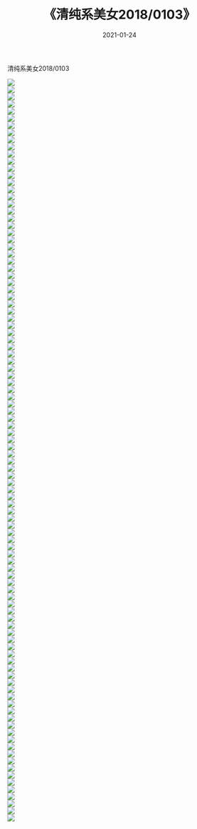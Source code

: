 ﻿---
layout: post
title:  《清纯系美女2018/0103》
date:   2021-01-24
img: http://pic.660000.xyz/1:/清纯系美女/2018/0103/000.jpg
categories: [美女, 清纯, 唯美]
---

清纯系美女2018/0103

 ![](http://pic.660000.xyz/1:/清纯系美女/2018/0103/001.jpg) <br>![](http://pic.660000.xyz/1:/清纯系美女/2018/0103/002.jpg) <br>![](http://pic.660000.xyz/1:/清纯系美女/2018/0103/003.jpg) <br>![](http://pic.660000.xyz/1:/清纯系美女/2018/0103/004.jpg) <br>![](http://pic.660000.xyz/1:/清纯系美女/2018/0103/005.jpg) <br>![](http://pic.660000.xyz/1:/清纯系美女/2018/0103/006.jpg) <br>![](http://pic.660000.xyz/1:/清纯系美女/2018/0103/007.jpg) <br>![](http://pic.660000.xyz/1:/清纯系美女/2018/0103/008.jpg) <br>![](http://pic.660000.xyz/1:/清纯系美女/2018/0103/009.jpg) <br>![](http://pic.660000.xyz/1:/清纯系美女/2018/0103/010.jpg) <br>![](http://pic.660000.xyz/1:/清纯系美女/2018/0103/011.jpg) <br>![](http://pic.660000.xyz/1:/清纯系美女/2018/0103/012.jpg) <br>![](http://pic.660000.xyz/1:/清纯系美女/2018/0103/013.jpg) <br>![](http://pic.660000.xyz/1:/清纯系美女/2018/0103/014.jpg) <br>![](http://pic.660000.xyz/1:/清纯系美女/2018/0103/015.jpg) <br>![](http://pic.660000.xyz/1:/清纯系美女/2018/0103/016.jpg) <br>![](http://pic.660000.xyz/1:/清纯系美女/2018/0103/017.jpg) <br>![](http://pic.660000.xyz/1:/清纯系美女/2018/0103/018.jpg) <br>![](http://pic.660000.xyz/1:/清纯系美女/2018/0103/019.jpg) <br>![](http://pic.660000.xyz/1:/清纯系美女/2018/0103/020.jpg) <br>![](http://pic.660000.xyz/1:/清纯系美女/2018/0103/021.jpg) <br>![](http://pic.660000.xyz/1:/清纯系美女/2018/0103/022.jpg) <br>![](http://pic.660000.xyz/1:/清纯系美女/2018/0103/023.jpg) <br>![](http://pic.660000.xyz/1:/清纯系美女/2018/0103/024.jpg) <br>![](http://pic.660000.xyz/1:/清纯系美女/2018/0103/025.jpg) <br>![](http://pic.660000.xyz/1:/清纯系美女/2018/0103/026.jpg) <br>![](http://pic.660000.xyz/1:/清纯系美女/2018/0103/027.jpg) <br>![](http://pic.660000.xyz/1:/清纯系美女/2018/0103/028.jpg) <br>![](http://pic.660000.xyz/1:/清纯系美女/2018/0103/029.jpg) <br>![](http://pic.660000.xyz/1:/清纯系美女/2018/0103/030.jpg) <br>![](http://pic.660000.xyz/1:/清纯系美女/2018/0103/031.jpg) <br>![](http://pic.660000.xyz/1:/清纯系美女/2018/0103/032.jpg) <br>![](http://pic.660000.xyz/1:/清纯系美女/2018/0103/033.jpg) <br>![](http://pic.660000.xyz/1:/清纯系美女/2018/0103/034.jpg) <br>![](http://pic.660000.xyz/1:/清纯系美女/2018/0103/035.jpg) <br>![](http://pic.660000.xyz/1:/清纯系美女/2018/0103/036.jpg) <br>![](http://pic.660000.xyz/1:/清纯系美女/2018/0103/037.jpg) <br>![](http://pic.660000.xyz/1:/清纯系美女/2018/0103/038.jpg) <br>![](http://pic.660000.xyz/1:/清纯系美女/2018/0103/039.jpg) <br>![](http://pic.660000.xyz/1:/清纯系美女/2018/0103/040.jpg) <br>![](http://pic.660000.xyz/1:/清纯系美女/2018/0103/041.jpg) <br>![](http://pic.660000.xyz/1:/清纯系美女/2018/0103/042.jpg) <br>![](http://pic.660000.xyz/1:/清纯系美女/2018/0103/043.jpg) <br>![](http://pic.660000.xyz/1:/清纯系美女/2018/0103/044.jpg) <br>![](http://pic.660000.xyz/1:/清纯系美女/2018/0103/045.jpg) <br>![](http://pic.660000.xyz/1:/清纯系美女/2018/0103/046.jpg) <br>![](http://pic.660000.xyz/1:/清纯系美女/2018/0103/047.jpg) <br>![](http://pic.660000.xyz/1:/清纯系美女/2018/0103/048.jpg) <br>![](http://pic.660000.xyz/1:/清纯系美女/2018/0103/049.jpg) <br>![](http://pic.660000.xyz/1:/清纯系美女/2018/0103/050.jpg) <br>![](http://pic.660000.xyz/1:/清纯系美女/2018/0103/051.jpg) <br>![](http://pic.660000.xyz/1:/清纯系美女/2018/0103/052.jpg) <br>![](http://pic.660000.xyz/1:/清纯系美女/2018/0103/053.jpg) <br>![](http://pic.660000.xyz/1:/清纯系美女/2018/0103/054.jpg) <br>![](http://pic.660000.xyz/1:/清纯系美女/2018/0103/055.jpg) <br>![](http://pic.660000.xyz/1:/清纯系美女/2018/0103/056.jpg) <br>![](http://pic.660000.xyz/1:/清纯系美女/2018/0103/057.jpg) <br>![](http://pic.660000.xyz/1:/清纯系美女/2018/0103/058.jpg) <br>![](http://pic.660000.xyz/1:/清纯系美女/2018/0103/059.jpg) <br>![](http://pic.660000.xyz/1:/清纯系美女/2018/0103/060.jpg) <br>![](http://pic.660000.xyz/1:/清纯系美女/2018/0103/061.jpg) <br>![](http://pic.660000.xyz/1:/清纯系美女/2018/0103/062.jpg) <br>![](http://pic.660000.xyz/1:/清纯系美女/2018/0103/063.jpg) <br>![](http://pic.660000.xyz/1:/清纯系美女/2018/0103/064.jpg) <br>![](http://pic.660000.xyz/1:/清纯系美女/2018/0103/065.jpg) <br>![](http://pic.660000.xyz/1:/清纯系美女/2018/0103/066.jpg) <br>![](http://pic.660000.xyz/1:/清纯系美女/2018/0103/067.jpg) <br>![](http://pic.660000.xyz/1:/清纯系美女/2018/0103/068.jpg) <br>![](http://pic.660000.xyz/1:/清纯系美女/2018/0103/069.jpg) <br>![](http://pic.660000.xyz/1:/清纯系美女/2018/0103/070.jpg) <br>![](http://pic.660000.xyz/1:/清纯系美女/2018/0103/071.jpg) <br>![](http://pic.660000.xyz/1:/清纯系美女/2018/0103/072.jpg) <br>![](http://pic.660000.xyz/1:/清纯系美女/2018/0103/073.jpg) <br>![](http://pic.660000.xyz/1:/清纯系美女/2018/0103/074.jpg) <br>![](http://pic.660000.xyz/1:/清纯系美女/2018/0103/075.jpg) <br>![](http://pic.660000.xyz/1:/清纯系美女/2018/0103/076.jpg) <br>![](http://pic.660000.xyz/1:/清纯系美女/2018/0103/077.jpg) <br>![](http://pic.660000.xyz/1:/清纯系美女/2018/0103/078.jpg) <br>![](http://pic.660000.xyz/1:/清纯系美女/2018/0103/079.jpg) <br>![](http://pic.660000.xyz/1:/清纯系美女/2018/0103/080.jpg) <br>![](http://pic.660000.xyz/1:/清纯系美女/2018/0103/081.jpg) <br>![](http://pic.660000.xyz/1:/清纯系美女/2018/0103/082.jpg) <br>![](http://pic.660000.xyz/1:/清纯系美女/2018/0103/083.jpg) <br>![](http://pic.660000.xyz/1:/清纯系美女/2018/0103/084.jpg) <br>![](http://pic.660000.xyz/1:/清纯系美女/2018/0103/085.jpg) <br>![](http://pic.660000.xyz/1:/清纯系美女/2018/0103/086.jpg) <br>![](http://pic.660000.xyz/1:/清纯系美女/2018/0103/087.jpg) <br>![](http://pic.660000.xyz/1:/清纯系美女/2018/0103/088.jpg) <br>![](http://pic.660000.xyz/1:/清纯系美女/2018/0103/089.jpg) <br>![](http://pic.660000.xyz/1:/清纯系美女/2018/0103/090.jpg) <br>![](http://pic.660000.xyz/1:/清纯系美女/2018/0103/091.jpg) <br>![](http://pic.660000.xyz/1:/清纯系美女/2018/0103/092.jpg) <br>![](http://pic.660000.xyz/1:/清纯系美女/2018/0103/093.jpg) <br>![](http://pic.660000.xyz/1:/清纯系美女/2018/0103/094.jpg) <br>![](http://pic.660000.xyz/1:/清纯系美女/2018/0103/095.jpg) <br>![](http://pic.660000.xyz/1:/清纯系美女/2018/0103/096.jpg) <br>![](http://pic.660000.xyz/1:/清纯系美女/2018/0103/097.jpg) <br>![](http://pic.660000.xyz/1:/清纯系美女/2018/0103/098.jpg) <br>![](http://pic.660000.xyz/1:/清纯系美女/2018/0103/099.jpg) <br>![](http://pic.660000.xyz/1:/清纯系美女/2018/0103/100.jpg) <br>![](http://pic.660000.xyz/1:/清纯系美女/2018/0103/101.jpg) <br>![](http://pic.660000.xyz/1:/清纯系美女/2018/0103/102.jpg) <br>![](http://pic.660000.xyz/1:/清纯系美女/2018/0103/103.jpg) <br>![](http://pic.660000.xyz/1:/清纯系美女/2018/0103/104.jpg) <br>